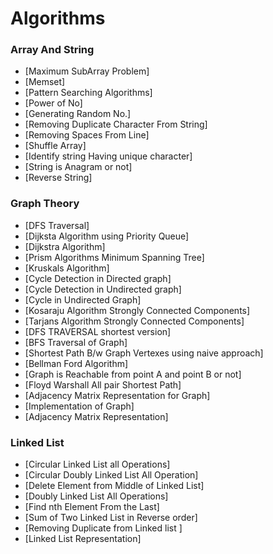 # Algorithms

### Array And String
+ [Maximum SubArray Problem]
+ [Memset]
+ [Pattern Searching Algorithms]
+ [Power of No]
+ [Generating Random No.]
+ [Removing Duplicate Character From String]
+ [Removing Spaces From Line]
+ [Shuffle Array]
+ [Identify string Having unique character]
+ [String is Anagram or not]
+ [Reverse String]


### Graph Theory
+ [DFS Traversal]
+ [Dijksta Algorithm using Priority Queue]
+ [Dijkstra Algorithm]
+ [Prism Algorithms Minimum Spanning Tree]
+ [Kruskals Algorithm]
+ [Cycle Detection in Directed graph]
+ [Cycle Detection in Undirected graph]
+ [Cycle in Undirected Graph]
+ [Kosaraju Algorithm Strongly Connected Components]
+ [Tarjans Algorithm Strongly Connected Components]
+ [DFS TRAVERSAL shortest version]
+ [BFS Traversal of Graph]
+ [Shortest Path B/w Graph Vertexes using naive approach]
+ [Bellman Ford Algorithm]
+ [Graph is Reachable from point A and point B or not]
+ [Floyd Warshall All pair Shortest Path]
+ [Adjacency Matrix Representation for Graph]
+ [Implementation of Graph]
+ [Adjacency Matrix Representation]

### Linked List
+ [Circular Linked List all Operations]
+ [Circular Doubly Linked List All Operation]
+ [Delete Element from Middle of Linked List]
+ [Doubly Linked List All Operations]
+ [Find nth Element From the Last]
+ [Sum of Two Linked List in Reverse order]
+ [Removing Duplicate from Linked list ]
+ [Linked List Representation]

